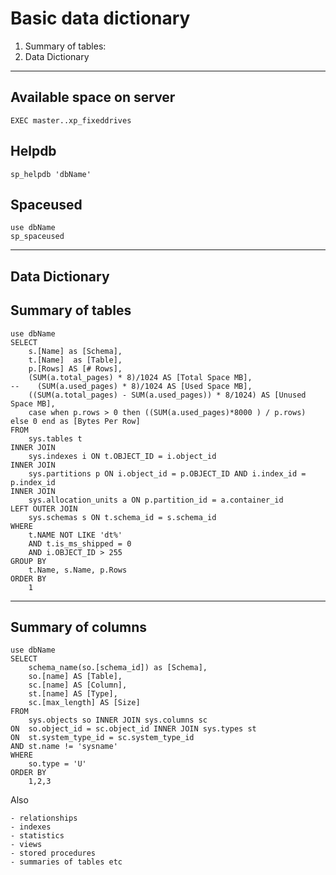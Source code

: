 ﻿# Basic data dictionary

1. Summary of tables:
2. Data Dictionary

---

## Available space on server

	EXEC master..xp_fixeddrives

## Helpdb

    sp_helpdb 'dbName'

## Spaceused

    use dbName
    sp_spaceused

---

## Data Dictionary

## Summary of tables

	use dbName
	SELECT
		s.[Name] as [Schema],
		t.[Name]  as [Table],
		p.[Rows] AS [# Rows],
		(SUM(a.total_pages) * 8)/1024 AS [Total Space MB],
	--    (SUM(a.used_pages) * 8)/1024 AS [Used Space MB],
		((SUM(a.total_pages) - SUM(a.used_pages)) * 8/1024) AS [Unused Space MB],
		case when p.rows > 0 then ((SUM(a.used_pages)*8000 ) / p.rows) else 0 end as [Bytes Per Row]
	FROM
		sys.tables t
	INNER JOIN
		sys.indexes i ON t.OBJECT_ID = i.object_id
	INNER JOIN
		sys.partitions p ON i.object_id = p.OBJECT_ID AND i.index_id = p.index_id
	INNER JOIN
		sys.allocation_units a ON p.partition_id = a.container_id
	LEFT OUTER JOIN
		sys.schemas s ON t.schema_id = s.schema_id
	WHERE
		t.NAME NOT LIKE 'dt%'
		AND t.is_ms_shipped = 0
		AND i.OBJECT_ID > 255
	GROUP BY
		t.Name, s.Name, p.Rows
	ORDER BY
		1

---

## Summary of columns

	use dbName
	SELECT
		schema_name(so.[schema_id]) as [Schema],
		so.[name] AS [Table],
		sc.[name] AS [Column],
		st.[name] AS [Type],
		sc.[max_length] AS [Size]
	FROM
		sys.objects so INNER JOIN sys.columns sc
	ON 	so.object_id = sc.object_id INNER JOIN sys.types st
	ON 	st.system_type_id = sc.system_type_id
	AND	st.name != 'sysname'
	WHERE
		so.type = 'U'
	ORDER BY
		1,2,3

Also

	- relationships
	- indexes
	- statistics
	- views
	- stored procedures
	- summaries of tables etc
